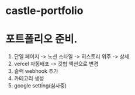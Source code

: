 # castle-portfolio

# 포트폴리오 준비.

1. 단일 페이지 -> 노션 스타일 -> 히스토리 위주 -> 상세
2. vercel 자동배포 -> 깃헙 액션으로 변경
3. 슬랙 webhook 추가
4. 카테고리 생성
5. google setting(심사중)

